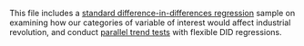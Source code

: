 This file includes a [standard difference-in-differences regression](https://github.com/JingwenSHI-Novae/Coding-Samples/blob/main/Continuous-DID/DID_regression.do) sample on examining how our categories of variable of interest would affect industrial revolution, and conduct [parallel trend tests](https://github.com/JingwenSHI-Novae/Coding-Samples/blob/main/Continuous-DID/flexible_DID.do) with flexible DID regressions.
